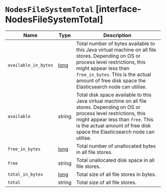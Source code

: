 # `NodesFileSystemTotal` [interface-NodesFileSystemTotal]

| Name | Type | Description |
| - | - | - |
| `available_in_bytes` | [long](./long.md) | Total number of bytes available to this Java virtual machine on all file stores. Depending on OS or process level restrictions, this might appear less than `free_in_bytes`. This is the actual amount of free disk space the Elasticsearch node can utilise. |
| `available` | string | Total disk space available to this Java virtual machine on all file stores. Depending on OS or process level restrictions, this might appear less than `free`. This is the actual amount of free disk space the Elasticsearch node can utilise. |
| `free_in_bytes` | [long](./long.md) | Total number of unallocated bytes in all file stores. |
| `free` | string | Total unallocated disk space in all file stores. |
| `total_in_bytes` | [long](./long.md) | Total size of all file stores in bytes. |
| `total` | string | Total size of all file stores. |
